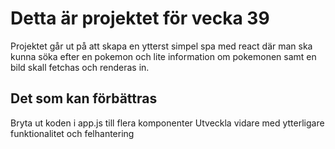 # Detta är projektet för vecka 39

Projektet går ut på att skapa en ytterst simpel spa med react där man ska kunna söka efter en pokemon och lite information om pokemonen samt en bild skall fetchas och renderas in.

## Det som kan förbättras
Bryta ut koden i app.js till flera komponenter 
Utveckla vidare med ytterligare funktionalitet och felhantering